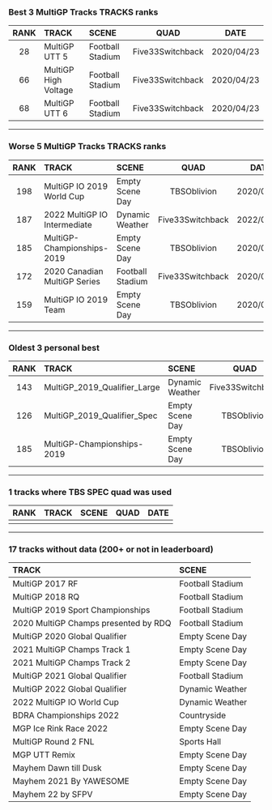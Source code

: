 ### Best 3 MultiGP Tracks TRACKS ranks
|RANK|TRACK|SCENE|QUAD|DATE|
|:---:|:---|:---|:---:|:---:|
|28|MultiGP UTT 5|Football Stadium|Five33Switchback|2020/04/23|
|66|MultiGP High Voltage|Football Stadium|Five33Switchback|2020/04/23|
|68|MultiGP UTT 6|Football Stadium|Five33Switchback|2020/04/23|
---
### Worse 5 MultiGP Tracks TRACKS ranks
|RANK|TRACK|SCENE|QUAD|DATE|
|:---:|:---|:---|:---:|:---:|
|198|MultiGP IO 2019 World Cup|Empty Scene Day|TBSOblivion|2020/04/07|
|187|2022 MultiGP IO Intermediate|Dynamic Weather|Five33Switchback|2022/05/26|
|185|MultiGP-Championships-2019|Empty Scene Day|TBSOblivion|2020/04/07|
|172|2020 Canadian MultiGP Series|Football Stadium|Five33Switchback|2020/09/12|
|159|MultiGP IO 2019 Team|Empty Scene Day|TBSOblivion|2020/04/07|
---
### Oldest 3 personal best
|RANK|TRACK|SCENE|QUAD|DATE|
|:---:|:---|:---|:---:|:---:|
|143|MultiGP_2019_Qualifier_Large|Dynamic Weather|Five33Switchback|2020/04/07|
|126|MultiGP_2019_Qualifier_Spec|Empty Scene Day|TBSOblivion|2020/04/07|
|185|MultiGP-Championships-2019|Empty Scene Day|TBSOblivion|2020/04/07|
---
### 1 tracks where TBS SPEC quad was used
|RANK|TRACK|SCENE|QUAD|DATE|
|:---:|:---|:---|:---:|:---:|
||||||
---
### 17 tracks without data (200+ or not in leaderboard)
|TRACK|SCENE|
|:---|:---|
|MultiGP 2017 RF|Football Stadium|
|MultiGP 2018 RQ|Football Stadium|
|MultiGP 2019 Sport Championships|Football Stadium|
|2020 MultiGP Champs presented by RDQ|Football Stadium|
|MultiGP 2020 Global Qualifier|Empty Scene Day|
|2021 MultiGP Champs Track 1|Empty Scene Day|
|2021 MultiGP Champs Track 2|Empty Scene Day|
|MultiGP 2021 Global Qualifier|Football Stadium|
|MultiGP 2022 Global Qualifier|Dynamic Weather|
|2022 MultiGP IO World Cup|Dynamic Weather|
|BDRA Championships 2022|Countryside|
|MGP Ice Rink Race 2022|Empty Scene Day|
|MultiGP Round 2 FNL|Sports Hall|
|MGP UTT Remix|Empty Scene Day|
|Mayhem Dawn till Dusk|Empty Scene Day|
|Mayhem 2021 By YAWESOME|Empty Scene Day|
|Mayhem 22 by SFPV|Empty Scene Day|
